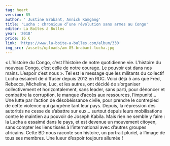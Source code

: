 ```yaml
---
tag: heart
version: 85
author: ' Justine Brabant, Annick Kamgang'
title: 'Lucha : chronique d’une révolution sans armes au Congo'
editor: La Boîtes à Bulles
year: '2018'
price: 16 €
link: 'https://www.la-boite-a-bulles.com/album/330'
img_src: /assets/uploads/am-85-brabant-lucha.jpg
---
```

« L’histoire du Congo, c’est l’histoire de notre quotidienne
 vie. L’histoire du nouveau Congo, c’est celle de
 notre courage. Le pouvoir est dans nos mains. L’espoir
 c’est nous ». Tel est le message que les militants du collectif
 Lucha essaient de diffuser depuis 2012 en RDC.
 Voici déjà 5 ans que Fred, Rebecca, Micheline, Luc,
 et les autres, ont décidé de s’organiser collectivement
 et horizontalement, sans leader, sans parti, pour dénoncer
 et combattre la corruption, le manque d’accès
 aux ressources, l’impunité… Une lutte par l’action de
 désobéissance civile, pour prendre le contrepied de cette violence qui
 gangrène tant leur pays. Depuis, la répression des autorités ne cesse de s’abattre
 sur eux… surtout depuis leurs mobilisations contre le maintien au pouvoir de
 Joseph Kabila. Mais rien ne semble y faire : la Lucha a essaimé dans le pays, et
 est devenue un mouvement citoyen, sans compter les liens tissés à l’international
 avec d’autres groupes africains. Cette BD nous raconte son histoire, un portrait
 pluriel, à l’image de tous ses membres. Une lueur d’espoir toujours allumée !
